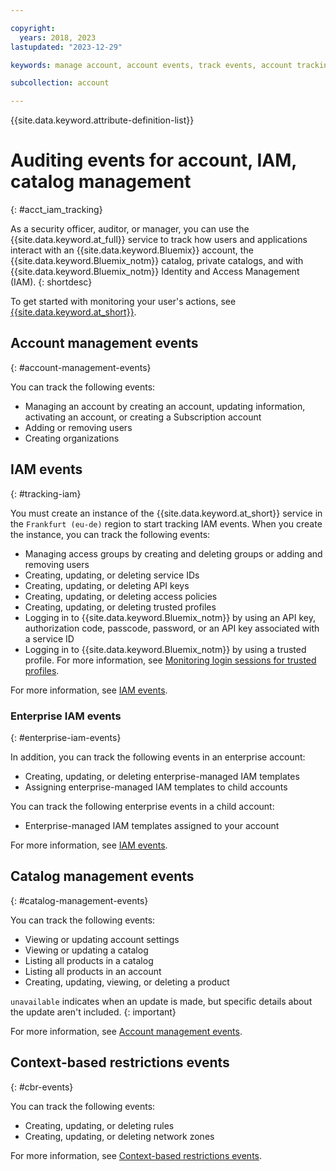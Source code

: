 ```yaml
---

copyright:
  years: 2018, 2023
lastupdated: "2023-12-29"

keywords: manage account, account events, track events, account tracking, monitoring, catalog tracking, catalog management

subcollection: account

---
```


{{site.data.keyword.attribute-definition-list}}

# Auditing events for account, IAM, catalog management
{: #acct_iam_tracking}

As a security officer, auditor, or manager, you can use the {{site.data.keyword.at_full}} service to track how users and applications interact with an {{site.data.keyword.Bluemix}} account, the {{site.data.keyword.Bluemix_notm}} catalog, private catalogs, and with {{site.data.keyword.Bluemix_notm}} Identity and Access Management (IAM).
{: shortdesc}

To get started with monitoring your user's actions, see [{{site.data.keyword.at_short}}](/docs/activity-tracker?topic=activity-tracker-getting-started#getting-started).

## Account management events
{: #account-management-events}

You can track the following events:

* Managing an account by creating an account, updating information, activating an account, or creating a Subscription account
* Adding or removing users
* Creating organizations

## IAM events
{: #tracking-iam}

You must create an instance of the {{site.data.keyword.at_short}} service in the `Frankfurt (eu-de)` region to start tracking IAM events. When you create the instance, you can track the following events:

* Managing access groups by creating and deleting groups or adding and removing users
* Creating, updating, or deleting service IDs
* Creating, updating, or deleting API keys
* Creating, updating, or deleting access policies
* Creating, updating, or deleting trusted profiles
* Logging in to {{site.data.keyword.Bluemix_notm}} by using an API key, authorization code, passcode, password, or an API key associated with a service ID
* Logging in to {{site.data.keyword.Bluemix_notm}} by using a trusted profile. For more information, see [Monitoring login sessions for trusted profiles](/docs/account?topic=account-trusted-profile-monitor).

For more information, see [IAM events](/docs/activity-tracker?topic=activity-tracker-at_events_iam).

### Enterprise IAM events
{: #enterprise-iam-events}

In addition, you can track the following events in an enterprise account:
* Creating, updating, or deleting enterprise-managed IAM templates
* Assigning enterprise-managed IAM templates to child accounts

You can track the following enterprise events in a child account:
* Enterprise-managed IAM templates assigned to your account

For more information, see [IAM events](/docs/activity-tracker?topic=activity-tracker-at_events_iam).

## Catalog management events
{: #catalog-management-events}

You can track the following events:

* Viewing or updating account settings
* Viewing or updating a catalog
* Listing all products in a catalog
* Listing all products in an account
* Creating, updating, viewing, or deleting a product

`unavailable` indicates when an update is made, but specific details about the update aren't included.
{: important}

For more information, see [Account management events](/docs/activity-tracker?topic=activity-tracker-at_events_acc_mgt).

## Context-based restrictions events
{: #cbr-events}

You can track the following events:

* Creating, updating, or deleting rules
* Creating, updating, or deleting network zones

For more information, see [Context-based restrictions events](/docs/activity-tracker?topic=activity-tracker-events_context_based#restriction_rules_events).
